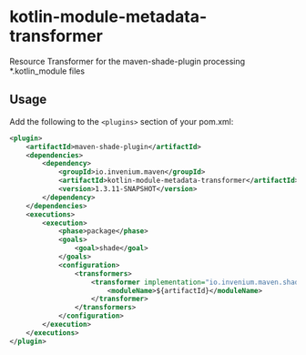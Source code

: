 # kotlin-module-metadata-transformer

Resource Transformer for the maven-shade-plugin processing *.kotlin_module files

## Usage

Add the following to the `<plugins>` section of your pom.xml:
```xml
<plugin>
    <artifactId>maven-shade-plugin</artifactId>
    <dependencies>
        <dependency>
            <groupId>io.invenium.maven</groupId>
            <artifactId>kotlin-module-metadata-transformer</artifactId>
            <version>1.3.11-SNAPSHOT</version>
        </dependency>
    </dependencies>
    <executions>
        <execution>
            <phase>package</phase>
            <goals>
                <goal>shade</goal>
            </goals>
            <configuration>
                <transformers>
                    <transformer implementation="io.invenium.maven.shade.KotlinModuleMetadataResourceTransformer">
                        <moduleName>${artifactId}</moduleName>
                    </transformer>
                </transformers>
            </configuration>
        </execution>
    </executions>
</plugin>
```
